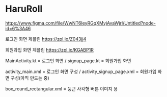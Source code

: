 # HaruRoll

https://www.figma.com/file/WwNT6IeyRGqXMvjAvaWjrl/Untitled?node-id=6%3A46

로그인 화면 제플린
https://zpl.io/Z043jj4

회원과입 화면 제플린
https://zpl.io/KGABP1R


MainActivity.kt = 로그인 화면 /
signup_page.kt = 회원가입 화면

activity_main.xml = 로그인 화면 구성 /
activity_signup_page.xml = 회원가입 화면 구성(아직 만드는 중)

box_round_rectangular.xml = 둥근 사각형 버튼 이미지 용

